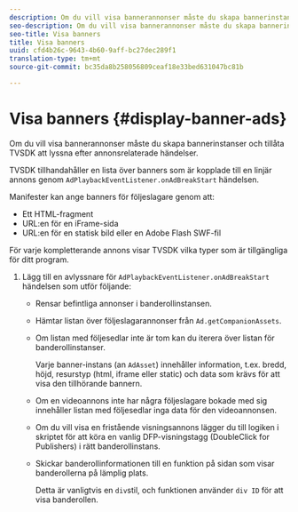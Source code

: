 ```yaml
---
description: Om du vill visa bannerannonser måste du skapa bannerinstanser och tillåta TVSDK att lyssna efter annonsrelaterade händelser.
seo-description: Om du vill visa bannerannonser måste du skapa bannerinstanser och tillåta TVSDK att lyssna efter annonsrelaterade händelser.
seo-title: Visa banners
title: Visa banners
uuid: cfd4b26c-9643-4b60-9aff-bc27dec289f1
translation-type: tm+mt
source-git-commit: bc35da8b258056809ceaf18e33bed631047bc81b

---
```



# Visa banners {#display-banner-ads}

Om du vill visa bannerannonser måste du skapa bannerinstanser och tillåta TVSDK att lyssna efter annonsrelaterade händelser.

TVSDK tillhandahåller en lista över banners som är kopplade till en linjär annons genom `AdPlaybackEventListener.onAdBreakStart` händelsen.

Manifester kan ange banners för följeslagare genom att:

* Ett HTML-fragment
* URL:en för en iFrame-sida
* URL:en för en statisk bild eller en Adobe Flash SWF-fil

För varje kompletterande annons visar TVSDK vilka typer som är tillgängliga för ditt program.

1. Lägg till en avlyssnare för `AdPlaybackEventListener.onAdBreakStart` händelsen som utför följande:

   * Rensar befintliga annonser i banderollinstansen.
   * Hämtar listan över följeslagarannonser från `Ad.getCompanionAssets`.
   * Om listan med följesedlar inte är tom kan du iterera över listan för banderollinstanser.

      Varje banner-instans (an `AdAsset`) innehåller information, t.ex. bredd, höjd, resurstyp (html, iframe eller static) och data som krävs för att visa den tillhörande bannern.
   * Om en videoannons inte har några följeslagare bokade med sig innehåller listan med följesedlar inga data för den videoannonsen.
   * Om du vill visa en fristående visningsannons lägger du till logiken i skriptet för att köra en vanlig DFP-visningstagg (DoubleClick for Publishers) i rätt banderollinstans.
   * Skickar banderollinformationen till en funktion på sidan som visar banderollerna på lämplig plats.

      Detta är vanligtvis en `div`stil, och funktionen använder `div ID` för att visa banderollen.